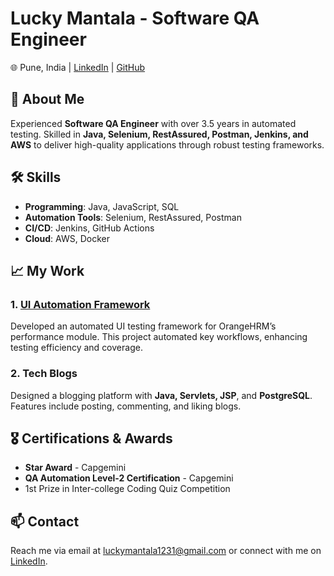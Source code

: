 # Lucky Mantala - Software QA Engineer
🌐 Pune, India | [LinkedIn](https://www.linkedin.com/in/luckymantala) | [GitHub](https://github.com/luckymantala)

## 🚀 About Me
Experienced **Software QA Engineer** with over 3.5 years in automated testing. Skilled in **Java, Selenium, RestAssured, Postman, Jenkins, and AWS** to deliver high-quality applications through robust testing frameworks.

## 🛠 Skills
- **Programming**: Java, JavaScript, SQL
- **Automation Tools**: Selenium, RestAssured, Postman
- **CI/CD**: Jenkins, GitHub Actions
- **Cloud**: AWS, Docker

## 📈 My Work
### 1. **[UI Automation Framework](https://github.com/luckymantala/OrangeHRM-Performance)**
   Developed an automated UI testing framework for OrangeHRM’s performance module. This project automated key workflows, enhancing testing efficiency and coverage.

### 2. **Tech Blogs**
   Designed a blogging platform with **Java, Servlets, JSP**, and **PostgreSQL**. Features include posting, commenting, and liking blogs.

## 🎖 Certifications & Awards
- **Star Award** - Capgemini
- **QA Automation Level-2 Certification** - Capgemini
- 1st Prize in Inter-college Coding Quiz Competition

## 📫 Contact
Reach me via email at luckymantala1231@gmail.com or connect with me on [LinkedIn](https://www.linkedin.com/in/luckymantala).

